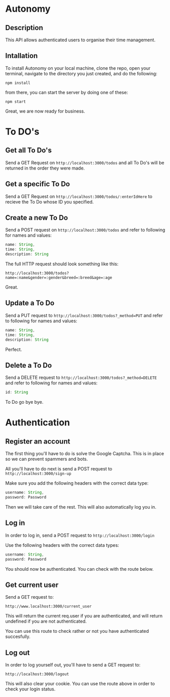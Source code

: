 # Autonomy

## Description
This API allows authenticated users to organise their time management.

## Intallation
To install Autonomy on your local machine, clone the repo, open your terminal, navigate to the directory you just created, and do the following:

```
npm install
```

from there, you can start the server by doing one of these:

```
npm start
```
Great, we are now ready for business.

# To DO's

## Get all To Do's

Send a GET Request on ```http://localhost:3000/todos``` and all To Do's will be returned in the order they were made.

## Get a specific To Do

Send a GET Request on  ```http://localhost:3000/todos/:enterIdHere``` to recieve the To Do whose ID you specified.

## Create a new To Do

Send a POST request on ```http://localhost:3000/todos``` and refer to following for names and values:

```js
name: String,
time: String,
description: String
```

The full HTTP request should look something like this:

`http://localhost:3000/todos?name=:name&gender=:gender&breed=:breed&age=:age`

Great.

## Update a To Do

Send a PUT request to ```http://localhost:3000/todos?_method=PUT``` and refer to following for names and values:

```js
name: String,
time: String,
description: String
```
Perfect.

## Delete a To Do

Send a DELETE request to ```http://localhost:3000/todos?_method=DELETE``` and refer to following for names and values:

```js
id: String
```

To Do go bye bye.

# Authentication

## Register an account

The first thing you'll have to do is solve the Google Captcha. This is in place so we can prevent spammers and bots.

All you'll have to do next is send a POST request to `http://localhost:3000/sign-up`  

Make sure you add the following headers with the correct data type:

```js
username: String,
password: Password
```

Then we will take care of the rest. This will also automatically log you in.

## Log in

In order to log in, send a POST request to ```http://localhost:3000/login```

Use the following headers with the correct data types:

```js
username: String,
password: Password
```

You should now be authenticated. You can check with the route below.

## Get current user

Send a GET request to:

`http://www.localhost:3000/current_user`

This will return the current req.user if you are authenticated, and will return undefined if you are not authenticated.

You can use this route to check rather or not you have authenticated succesfully.


## Log out

In order to log yourself out, you'll have to send a GET request to:

`http://localhost:3000/logout`

This will also clear your cookie. You can use the route above in order to check your login status. 
